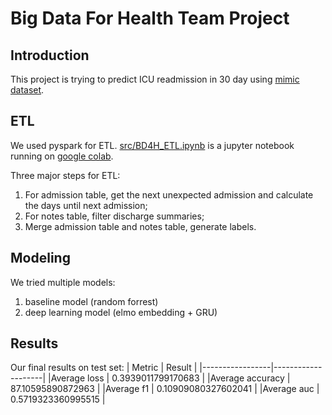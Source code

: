 # Big Data For Health Team Project

## Introduction

This project is trying to predict ICU readmission in 30 day using [mimic dataset](https://mimic.physionet.org/).

## ETL

We used pyspark for ETL. [src/BD4H_ETL.ipynb](https://github.com/Katvava/BigDataForHealth_TeamProject/blob/master/src/BD4H_ETL.ipynb) is a jupyter notebook running on [google colab](https://colab.research.google.com/notebooks/welcome.ipynb#recent=true).

Three major steps for ETL:
1. For admission table, get the next unexpected admission and calculate the days until next admission;
2. For notes table, filter discharge summaries;
3. Merge admission table and notes table, generate labels.

## Modeling

We tried multiple models:

1. baseline model (random forrest)
2. deep learning model (elmo embedding + GRU)

## Results

Our final results on test set:
| Metric          | Result             |
|-----------------|--------------------|
|Average loss     | 0.3939011799170683 |
|Average accuracy | 87.10595890872963 |
|Average f1       | 0.10909080327602041 |
|Average auc      | 0.5719323360995515 |
